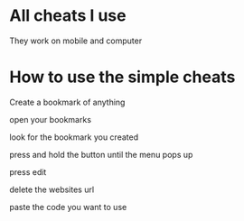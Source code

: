 # All cheats I use
They work on mobile and computer
# How to use the simple cheats
Create a bookmark of anything

open your bookmarks

look for the bookmark you created 

press and hold the button until the menu pops up

press edit

delete the websites url

paste the code you want to use
